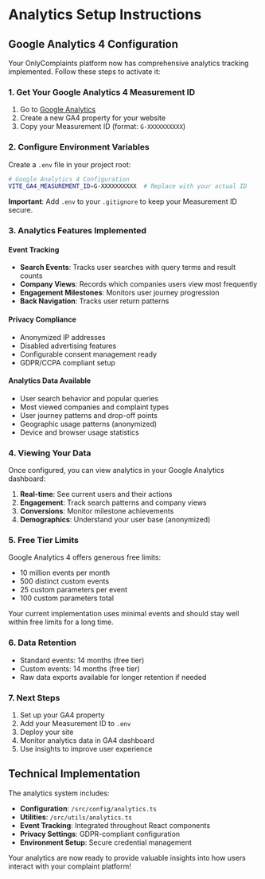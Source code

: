 # Analytics Setup Instructions

## Google Analytics 4 Configuration

Your OnlyComplaints platform now has comprehensive analytics tracking implemented. Follow these steps to activate it:

### 1. Get Your Google Analytics 4 Measurement ID

1. Go to [Google Analytics](https://analytics.google.com)
2. Create a new GA4 property for your website
3. Copy your Measurement ID (format: `G-XXXXXXXXXX`)

### 2. Configure Environment Variables

Create a `.env` file in your project root:

```bash
# Google Analytics 4 Configuration
VITE_GA4_MEASUREMENT_ID=G-XXXXXXXXXX  # Replace with your actual ID
```

**Important**: Add `.env` to your `.gitignore` to keep your Measurement ID secure.

### 3. Analytics Features Implemented

#### Event Tracking
- **Search Events**: Tracks user searches with query terms and result counts
- **Company Views**: Records which companies users view most frequently
- **Engagement Milestones**: Monitors user journey progression
- **Back Navigation**: Tracks user return patterns

#### Privacy Compliance
- Anonymized IP addresses
- Disabled advertising features
- Configurable consent management ready
- GDPR/CCPA compliant setup

#### Analytics Data Available
- User search behavior and popular queries
- Most viewed companies and complaint types
- User journey patterns and drop-off points
- Geographic usage patterns (anonymized)
- Device and browser usage statistics

### 4. Viewing Your Data

Once configured, you can view analytics in your Google Analytics dashboard:

1. **Real-time**: See current users and their actions
2. **Engagement**: Track search patterns and company views
3. **Conversions**: Monitor milestone achievements
4. **Demographics**: Understand your user base (anonymized)

### 5. Free Tier Limits

Google Analytics 4 offers generous free limits:
- 10 million events per month
- 500 distinct custom events
- 25 custom parameters per event
- 100 custom parameters total

Your current implementation uses minimal events and should stay well within free limits for a long time.

### 6. Data Retention

- Standard events: 14 months (free tier)
- Custom events: 14 months (free tier)
- Raw data exports available for longer retention if needed

### 7. Next Steps

1. Set up your GA4 property
2. Add your Measurement ID to `.env`
3. Deploy your site
4. Monitor analytics data in GA4 dashboard
5. Use insights to improve user experience

## Technical Implementation

The analytics system includes:

- **Configuration**: `/src/config/analytics.ts`
- **Utilities**: `/src/utils/analytics.ts`
- **Event Tracking**: Integrated throughout React components
- **Privacy Settings**: GDPR-compliant configuration
- **Environment Setup**: Secure credential management

Your analytics are now ready to provide valuable insights into how users interact with your complaint platform!
